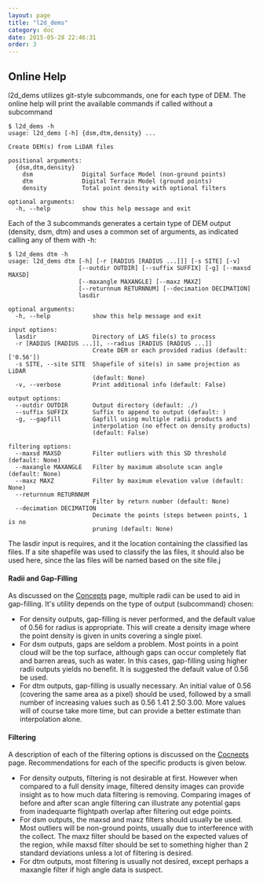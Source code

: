 ```yaml
---
layout: page
title: "l2d_dems"
category: doc
date: 2015-05-28 22:46:31
order: 3
---
```


## Online Help

l2d_dems utilizes git-style subcommands, one for each type of DEM. The online help will print 
the available commands if called without a subcommand

~~~
$ l2d_dems -h
usage: l2d_dems [-h] {dsm,dtm,density} ...

Create DEM(s) from LiDAR files

positional arguments:
  {dsm,dtm,density}
    dsm              Digital Surface Model (non-ground points)
    dtm              Digital Terrain Model (ground points)
    density          Total point density with optional filters

optional arguments:
  -h, --help         show this help message and exit
~~~

Each of the 3 subcommands generates a certain type of DEM output (density, dsm, dtm) and uses a common set of arguments, as indicated calling any of them with -h:

~~~
$ l2d_dems dtm -h
usage: l2d_dems dtm [-h] [-r [RADIUS [RADIUS ...]]] [-s SITE] [-v]
                    [--outdir OUTDIR] [--suffix SUFFIX] [-g] [--maxsd MAXSD]
                    [--maxangle MAXANGLE] [--maxz MAXZ]
                    [--returnnum RETURNNUM] [--decimation DECIMATION]
                    lasdir

optional arguments:
  -h, --help            show this help message and exit

input options:
  lasdir                Directory of LAS file(s) to process
  -r [RADIUS [RADIUS ...]], --radius [RADIUS [RADIUS ...]]
                        Create DEM or each provided radius (default: ['0.56'])
  -s SITE, --site SITE  Shapefile of site(s) in same projection as LiDAR
                        (default: None)
  -v, --verbose         Print additional info (default: False)

output options:
  --outdir OUTDIR       Output directory (default: ./)
  --suffix SUFFIX       Suffix to append to output (default: )
  -g, --gapfill         Gapfill using multiple radii products and
                        interpolation (no effect on density products)
                        (default: False)

filtering options:
  --maxsd MAXSD         Filter outliers with this SD threshold (default: None)
  --maxangle MAXANGLE   Filter by maximum absolute scan angle (default: None)
  --maxz MAXZ           Filter by maximum elevation value (default: None)
  --returnnum RETURNNUM
                        Filter by return number (default: None)
  --decimation DECIMATION
                        Decimate the points (steps between points, 1 is no
                        pruning (default: None)
~~~

The lasdir input is requires, and it the location containing the classified las files. If a site shapefile was used to classify the las files, it should also be used here, since the las files will be named based on the site file.j

#### Radii and Gap-Filling
As discussed on the [Concepts](concepts) page, multiple radii can be used to aid in gap-filling. It's utility depends on the type of output (subcommand) chosen:

* For density outputs, gap-filling is never performed, and the default value of 0.56 for radius is appropriate. This will create a density image where the point density is given in units covering a single pixel.
* For dsm outputs, gaps are seldom a problem. Most points in a point cloud will be the top surface, although gaps can occur completely flat and barren areas, such as water. In this cases, gap-filling using higher radii outputs yields no benefit. It is suggested the default value of 0.56 be used.
* For dtm outputs, gap-filling is usually necessary.  An initial value of 0.56 (covering the same area as a pixel) should be used, followed by a small number of increasing values such as 0.56 1.41 2.50 3.00.  More values will of course take more time, but can provide a better estimate than interpolation alone.

#### Filtering
A description of each of the filtering options is discussed on the [Cocnepts](concepts) page. Recommendations for each of the specific products is given below.

* For density outputs, filtering is not desirable at first.  However when compared to a full density image, filtered density images can provide insight as to how much data filtering is removing.  Comparing images of before and after scan angle filtering can illustrate any potential gaps from inadequarte flightpath overlap after filtering out edge points.
* For dsm outputs, the maxsd and maxz filters should usually be used.  Most outliers will be non-ground points, usually due to interference with the collect.  The maxz filter should be based on the expected values of the region, while maxsd filter should be set to something higher than 2 standard deviations unless a lot of filtering is desired.
* For dtm outputs, most filtering is usually not desired, except perhaps a maxangle filter if high angle data is suspect.



